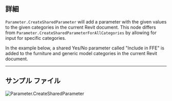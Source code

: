 ## 詳細
`Parameter.CreateSharedParameter` will add a parameter with the given values to the given categories in the current Revit document. This node differs from `Parameter.CreateSharedParameterForAllCategories` by allowing for input for specific categories.

In the example below, a shared Yes/No parameter called "Include in FFE" is added to the furniture and generic model categories in the current Revit document.
___
## サンプル ファイル

![Parameter.CreateSharedParameter](./Revit.Elements.Parameter.CreateSharedParameter_img.jpg)

